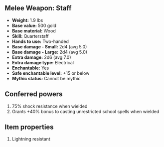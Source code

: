 ## Melee Weapon: Staff

- **Weight:** 1.9 lbs
- **Base value:** 500 gold
- **Base material:** Wood
- **Skill:** Quarterstaff
- **Hands to use:** Two-handed
- **Base damage - Small:** 2d4 (avg 5.0)
- **Base damage - Large:** 2d4 (avg 5.0)
- **Extra damage:** 2d6 (avg 7.0)
- **Extra damage type:** Electrical
- **Enchantable:** Yes
- **Safe enchantable level:** +15 or below
- **Mythic status:** Cannot be mythic

## Conferred powers

1. 75% shock resistance when wielded
2. Grants +40% bonus to casting unrestricted school spells when wielded

## Item properties

1. Lightning resistant
